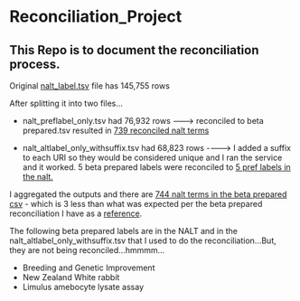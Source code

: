 # Reconciliation_Project


## This  Repo  is  to  document  the  reconciliation  process. 

Original [nalt_label.tsv](https://github.com/dorisavedikian/Reconciliation_Project/blob/main/nalt_labels_DATA/nalt_labels.tsv) file has 145,755 rows

After splitting it into two files...

- nalt_preflabel_only.tsv had 76,932 rows ---> reconciled to beta prepared.tsv resulted in [739 reconciled nalt terms]()

- nalt_altlabel_only_withsuffix.tsv had 68,823 rows ----> I added a suffix to each URI so they would be considered unique and I ran the service and it worked. 5 beta prepared labels were reconciled to [5 pref labels in the nalt.](https://github.com/dorisavedikian/Reconciliation_Project/blob/main/Reconciled/beta%20prepared_reconciled_2alt_labels_withsuffix_only.xlsx)


I aggregated the outputs and there are [744 nalt terms in the beta prepared csv]() - which is 3 less than what was expected per the beta prepared reconciliation I have as a [reference](https://github.com/dorisavedikian/Reconciliation_Project/blob/main/Reconciled/beta%20prepared_reconciled_4_reference.csv).

The following beta prepared labels are in the NALT and in the nalt_altlabel_only_withsuffix.tsv that I used to do the reconciliation...But, they are not being reconciled...hmmmm...
- Breeding and Genetic Improvement
- New Zealand White rabbit
- Limulus amebocyte lysate assay


